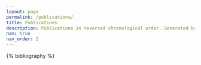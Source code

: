 ```yaml
---
layout: page
permalink: /publications/
title: Publications
description: Publications in reversed chronological order. Generated by jekyll-scholar.
nav: true
nav_order: 2
---
```


<!-- _pages/publications.md -->
<div class="publications">

{% bibliography %}

</div>
